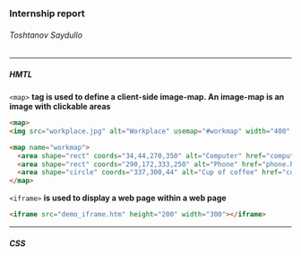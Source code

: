 ### __Internship report__
######  Toshtanov Saydullo

<hr>


##### __*HMTL*__


  `<map>`   __tag is used to define a client-side image-map. An image-map is an image with clickable areas__

``` html
<map>
<img src="workplace.jpg" alt="Workplace" usemap="#workmap" width="400" height="379">

<map name="workmap">
  <area shape="rect" coords="34,44,270,350" alt="Computer" href="computer.htm">
  <area shape="rect" coords="290,172,333,250" alt="Phone" href="phone.htm">
  <area shape="circle" coords="337,300,44" alt="Cup of coffee" href="coffee.htm">
</map>
```

`<iframe>`  __is used to display a web page within a web page__

``` html
<iframe src="demo_iframe.htm" height="200" width="300"></iframe>
```


<hr>

##### __*CSS*__
